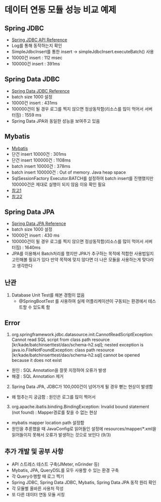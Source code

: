 # 데이터 연동 모듈 성능 비교 예제
## Spring JDBC
- [Spring JDBC API Reference](https://docs.spring.io/spring-framework/docs/3.0.x/spring-framework-reference/html/jdbc.html#jdbc-advanced-jdbc)
- Log를 통해 동작하는지 확인
- SimpleJdbcInsert를 통한 insert -> simpleJdbcInsert.executeBatch() 사용
- 10000건 insert : 112 msec
- 100000건 insert : 391ms

## Spring Data JDBC
- [Spring Data JDBC Reference](https://docs.spring.io/spring-data/jdbc/docs/2.4.2/reference/html/)
- batch size 1000 설정
- 10000건 insert : 431ms
- 100000건이 될 경우 로그를 찍지 않으면 정상동작함(리소스를 많이 먹어서 서버 터짐) : 1559 ms 
- Spring Data JPA와 동일한 성능을 보여주고 있음

## Mybatis
- [Mybatis](https://mybatis.org/mybatis-3/)
- 단건 insert 10000건 : 301ms
- 단건 insert 100000건 : 1108ms
- batch insert 10000건 : 378ms
- batch insert 100000건 : Out of memory. Java heap space
- SqlSessionFactory Executor.BATCH를 설정하여 batch insert를 진행했지만 100000건은 제대로 실행이 되지 않음 이유 확인 필요
- [참고1](https://devlog-wjdrbs96.tistory.com/200)
- [참고2](https://khj93.tistory.com/entry/MyBatis-MyBatis%EB%9E%80-%EA%B0%9C%EB%85%90-%EB%B0%8F-%ED%95%B5%EC%8B%AC-%EC%A0%95%EB%A6%AC)

## Spring Data JPA
- [Spring Data JPA Reference](https://docs.spring.io/spring-data/jpa/docs/2.4.2/reference/html/#reference)
- batch size 1000 설정
- 10000건 insert : 430 ms
- 100000건이 될 경우 로그를 찍지 않으면 정상동작함(리소스를 많이 먹어서 서버 터짐) : 1640ms
- JPA를 이용해서 Batch처리를 했지만 JPA가 추구하는 목적에 적합한 사용법일지 고민해볼 필요가 있다 만약 목적에 맞지 않다면 더 나은 모듈을 사용하는게 맞다라고 생각한다

## 난관 
1. Database Unit Test를 해본 경험이 없음
   - @SpringBootTest 를 사용하여 실제 어플리케이션이 구동되는 환경에서 테스트할 수 있도록 함

## Error
1. org.springframework.jdbc.datasource.init.CannotReadScriptException: Cannot read SQL script from class path resource [kr/kade/batchinserttest/dao/schema-h2.sql]; nested exception is java.io.FileNotFoundException: class path resource [kr/kade/batchinserttest/dao/schema-h2.sql] cannot be opened because it does not exist
- 원인 : SQL Annotation을 잘못 지정하여 오류가 발생
- 해결 : SQL Annotation 제거
2. Spring Data JPA, JDBC가 100,000건이 넘어가게 될 경우 뻗는 현상이 발생함
- 왜 멈추는지 궁금함 : 원인은 로그를 많이 찍어서 
3. org.apache.ibatis.binding.BindingException: Invalid bound statement (not found) : Mapper경로를 찾을 수 없는 현상
- mybatis mapper location path 설정함
- 원인을 추론했을 때 JavaConfig로 읽어들인 설정에 resources/mapper/*.xml을 읽어들이지 못해서 오류가 발생하는 것으로 보인다 (9/3)

## 추가 개발 및 공부 사항
- API 스트레스 테스트 구축(JMeter, nGrinder 등)
- Mybatis, JPA, QueryDSL를 모두 사용할 수 있는 환경 구축
- 각 Query수행할 때 로그 찍기
- Spring JDBC, Spring Data JDBC, Mybatis, Spring Data JPA 동작 원리 확인
- 각 모듈별 올바른 사용처 작성
- 또 다른 데이터 연동 모듈 서칭